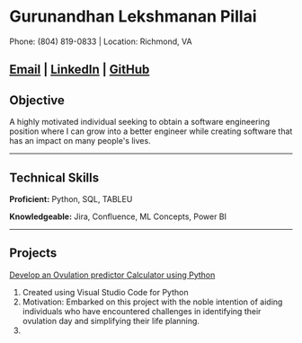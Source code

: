 # Gurunandhan Lekshmanan Pillai

Phone: (804) 819-0833 | Location: Richmond, VA

[Email](mailto:Gurunandhan05@gmail.com) | [LinkedIn](https://www.linkedin.com/in/nandhan-pillai-624a7a293/) | [GitHub](https://github.com/NandhanGPillai)
---

## Objective
A highly motivated individual seeking to obtain a software engineering position where I can grow into a better engineer while creating software that has an impact on many people's lives.

___
## Technical Skills
**Proficient:** Python, SQL, TABLEU

**Knowledgeable:** Jira, Confluence, ML Concepts, Power BI

___
## Projects

[Develop an Ovulation predictor Calculator using Python ](https://github.com/NandhanGPillai/Ovulation-Day-Prediction) 

1. Created using Visual Studio Code for Python
2. Motivation: Embarked on this project with the noble intention of aiding individuals who have encountered challenges in identifying their ovulation 
   day and simplifying their life planning.
3. 

